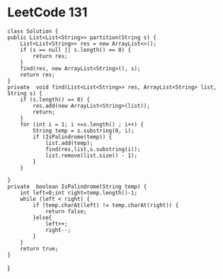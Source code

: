 # LeetCode 131
    class Solution {
    public List<List<String>> partition(String s) {
        List<List<String>> res = new ArrayList<>();
        if (s == null || s.length() == 0) {
            return res;
        }
        find(res, new ArrayList<String>(), s);
        return res;
    }
    private  void find(List<List<String>> res, ArrayList<String> list, String s) {
        if (s.length() == 0) {
            res.add(new ArrayList<String>(list));
            return;
        }
        for (int i = 1; i <=s.length() ; i++) {
            String temp = s.substring(0, i);
            if (IsPalindrome(temp)) {
                list.add(temp);
                find(res,list,s.substring(i));
                list.remove(list.size() - 1);
            }
        }

    }
    private  boolean IsPalindrome(String temp) {
        int left=0;int right=temp.length()-1;
        while (left < right) {
            if (temp.charAt(left) != temp.charAt(right)) {
                return false;
            }else{
                left++;
                right--;
            }
        }
        return true;
    }
}
